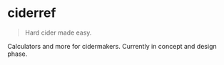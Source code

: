 # ciderref
> Hard cider made easy.

Calculators and more for cidermakers. Currently in concept and design phase.
